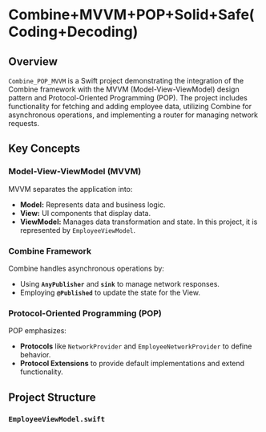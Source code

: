 # Combine+MVVM+POP+Solid+Safe(Coding+Decoding)

## Overview

`Combine_POP_MVVM` is a Swift project demonstrating the integration of the Combine framework with the MVVM (Model-View-ViewModel) design pattern and Protocol-Oriented Programming (POP). The project includes functionality for fetching and adding employee data, utilizing Combine for asynchronous operations, and implementing a router for managing network requests.

## Key Concepts

### Model-View-ViewModel (MVVM)

MVVM separates the application into:

- **Model:** Represents data and business logic.
- **View:** UI components that display data.
- **ViewModel:** Manages data transformation and state. In this project, it is represented by `EmployeeViewModel`.

### Combine Framework

Combine handles asynchronous operations by:

- Using **`AnyPublisher`** and **`sink`** to manage network responses.
- Employing **`@Published`** to update the state for the View.

### Protocol-Oriented Programming (POP)

POP emphasizes:

- **Protocols** like `NetworkProvider` and `EmployeeNetworkProvider` to define behavior.
- **Protocol Extensions** to provide default implementations and extend functionality.

## Project Structure

### `EmployeeViewModel.swift`



